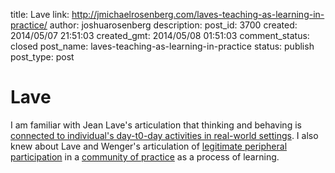 title: Lave
link: http://jmichaelrosenberg.com/laves-teaching-as-learning-in-practice/
author: joshuarosenberg
description: 
post_id: 3700
created: 2014/05/07 21:51:03
created_gmt: 2014/05/08 01:51:03
comment_status: closed
post_name: laves-teaching-as-learning-in-practice
status: publish
post_type: post

# Lave

I am familiar with Jean Lave's articulation that thinking and behaving is [connected to individual's day-t0-day activities in real-world settings](http://en.wikipedia.org/wiki/Situated_cognition). I also knew about Lave and Wenger's articulation of [legitimate peripheral participation](http://en.wikipedia.org/wiki/Legitimate_peripheral_participation) in a [community of practice](http://en.wikipedia.org/wiki/Community_of_practice) as a process of learning.